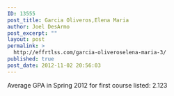 ```yaml
---
ID: 13555
post_title: Garcia Oliveros,Elena Maria
author: Joel DesArmo
post_excerpt: ""
layout: post
permalink: >
  http://effrtlss.com/garcia-oliveroselena-maria-3/
published: true
post_date: 2012-11-02 20:56:03
---
```

<p>Average GPA in Spring 2012 for first course listed: 2.123</p>